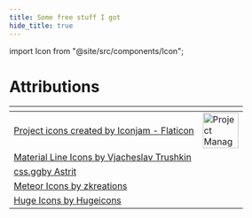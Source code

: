 ```yaml
---
title: Some free stuff I got
hide_title: true
---
```


import Icon from "@site/src/components/Icon";

# Attributions

| <!-- -->                                         | <!-- -->                                                                                       |
| ------------------------------------------------ | ---------------------------------------------------------------------------------------------- |
| [Project icons created by Iconjam - Flaticon][1] | <img src="/img/project-management.png" alt="Project Management Icon" width="64" height="64" /> |
| [Material Line Icons by Vjacheslav Trushkin][2]  | <Icon name="github" size="64" />                                                               |
| [css.ggby Astrit][3]                             | <Icon name="attribution" size="64" />                                                          |
| [Meteor Icons by zkreations][4]                  | <Icon name="discord" size="64" />                                                              |
| [Huge Icons by Hugeicons][5]                     | <Icon name="testimonials" size="64" />                                                         |

[1]: https://www.flaticon.com/free-icons/project
[2]: https://icon-sets.iconify.design/line-md/
[3]: https://icon-sets.iconify.design/gg/
[4]: https://icon-sets.iconify.design/meteor-icons/
[5]: https://icon-sets.iconify.design/hugeicons/
